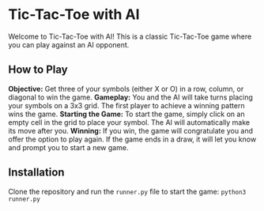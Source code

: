 # Tic-Tac-Toe with AI
Welcome to Tic-Tac-Toe with AI! This is a classic Tic-Tac-Toe game where you can play against an AI opponent.

## How to Play
**Objective:** Get three of your symbols (either X or O) in a row, column, or diagonal to win the game.
**Gameplay:** You and the AI will take turns placing your symbols on a 3x3 grid. The first player to achieve a winning pattern wins the game.
**Starting the Game:** To start the game, simply click on an empty cell in the grid to place your symbol. The AI will automatically make its move after you.
**Winning:** If you win, the game will congratulate you and offer the option to play again. If the game ends in a draw, it will let you know and prompt you to start a new game.

## Installation
Clone the repository and run the `runner.py` file to start the game: `python3 runner.py`
